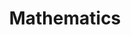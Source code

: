 ---
layout: toctree
title: Mathematics
permalink: /blog/maths/
parent: /blog/

previewchild: true
enumerategrandchild: true
previewgrandchild: true
---